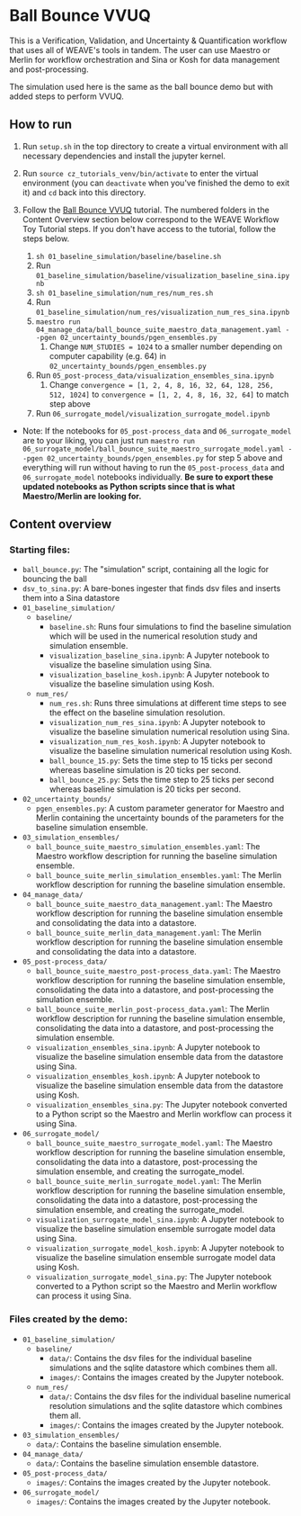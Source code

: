 # Ball Bounce VVUQ

This is a Verification, Validation, and Uncertainty & Quantification workflow that uses all of WEAVE's tools in tandem. The user can use Maestro or Merlin for workflow orchestration and Sina or Kosh for data management and post-processing.

The simulation used here is the same as the ball bounce demo but with added steps to perform VVUQ.

## How to run

1. Run `setup.sh` in the top directory to create a virtual environment with all necessary dependencies and install the jupyter kernel.

2. Run `source cz_tutorials_venv/bin/activate` to enter the virtual environment (you can `deactivate` when you've finished the demo to exit it) and `cd` back into this directory.

3. Follow the [Ball Bounce VVUQ](https://lc.llnl.gov/weave/tutorials/CZ/bouncing_ball_vvuq/1_baseline_simulation.html) tutorial. The numbered folders in the Content Overview section below correspond to the WEAVE Workflow Toy Tutorial steps. If you don't have access to the tutorial, follow the steps below.
   1. `sh 01_baseline_simulation/baseline/baseline.sh`
   2. Run `01_baseline_simulation/baseline/visualization_baseline_sina.ipynb`
   3. `sh 01_baseline_simulation/num_res/num_res.sh`
   4. Run `01_baseline_simulation/num_res/visualization_num_res_sina.ipynb`
   5. `maestro run 04_manage_data/ball_bounce_suite_maestro_data_management.yaml --pgen 02_uncertainty_bounds/pgen_ensembles.py`
      1. Change `NUM_STUDIES = 1024` to a smaller number depending on computer capability  (e.g. 64) in `02_uncertainty_bounds/pgen_ensembles.py`
   6. Run `05_post-process_data/visualization_ensembles_sina.ipynb`
      1. Change `convergence = [1, 2, 4, 8, 16, 32, 64, 128, 256, 512, 1024]` to `convergence = [1, 2, 4, 8, 16, 32, 64]` to match step above
   7. Run `06_surrogate_model/visualization_surrogate_model.ipynb`

  * Note: If the notebooks for `05_post-process_data` and `06_surrogate_model` are to your liking, you can just run `maestro run 06_surrogate_model/ball_bounce_suite_maestro_surrogate_model.yaml --pgen 02_uncertainty_bounds/pgen_ensembles.py` for step 5 above and everything will run without having to run the `05_post-process_data` and `06_surrogate_model` notebooks individually. **Be sure to export these updated notebooks as Python scripts since that is what Maestro/Merlin are looking for.**

## Content overview

### Starting files:

- `ball_bounce.py`: The "simulation" script, containing all the logic for bouncing the ball
- `dsv_to_sina.py`: A bare-bones ingester that finds dsv files and inserts them into a Sina datastore
- `01_baseline_simulation/`
  - `baseline/`
    - `baseline.sh`: Runs four simulations to find the baseline simulation which will be used in the numerical resolution study and simulation ensemble.
    - `visualization_baseline_sina.ipynb`: A Jupyter notebook to visualize the baseline simulation using Sina.
    - `visualization_baseline_kosh.ipynb`: A Jupyter notebook to visualize the baseline simulation using Kosh.
  - `num_res/`
    - `num_res.sh`: Runs three simulations at different time steps to see the effect on the baseline simulation resolution.
    - `visualization_num_res_sina.ipynb`: A Jupyter notebook to visualize the baseline simulation numerical resolution using Sina.
    - `visualization_num_res_kosh.ipynb`: A Jupyter notebook to visualize the baseline simulation numerical resolution using Kosh.
    - `ball_bounce_15.py`: Sets the time step to 15 ticks per second whereas baseline simulation is 20 ticks per second.
    - `ball_bounce_25.py`: Sets the time step to 25 ticks per second whereas baseline simulation is 20 ticks per second.
- `02_uncertainty_bounds/`
  - `pgen_ensembles.py`: A custom parameter generator for Maestro and Merlin containing the uncertainty bounds of the parameters for the baseline simulation ensemble.
- `03_simulation_ensembles/`
  - `ball_bounce_suite_maestro_simulation_ensembles.yaml`: The Maestro workflow description for running the baseline simulation ensemble.
  - `ball_bounce_suite_merlin_simulation_ensembles.yaml`: The Merlin workflow description for running the baseline simulation ensemble.
- `04_manage_data/`
  - `ball_bounce_suite_maestro_data_management.yaml`: The Maestro workflow description for running the baseline simulation ensemble and consolidating the data into a datastore.
  - `ball_bounce_suite_merlin_data_management.yaml`: The Merlin workflow description for running the baseline simulation ensemble and consolidating the data into a datastore.
- `05_post-process_data/`
  - `ball_bounce_suite_maestro_post-process_data.yaml`: The Maestro workflow description for running the baseline simulation ensemble, consolidating the data into a datastore, and post-processing the simulation ensemble.
  - `ball_bounce_suite_merlin_post-process_data.yaml`: The Merlin workflow description for running the baseline simulation ensemble, consolidating the data into a datastore, and post-processing the simulation ensemble.
  - `visualization_ensembles_sina.ipynb`: A Jupyter notebook to visualize the baseline simulation ensemble data from the datastore using Sina.
  - `visualization_ensembles_kosh.ipynb`: A Jupyter notebook to visualize the baseline simulation ensemble data from the datastore using Kosh.
  - `visualization_ensembles_sina.py`: The Jupyter notebook converted to a Python script so the Maestro and Merlin workflow can process it using Sina.
- `06_surrogate_model/`
  - `ball_bounce_suite_maestro_surrogate_model.yaml`: The Maestro workflow description for running the baseline simulation ensemble, consolidating the data into a datastore, post-processing the simulation ensemble, and creating the surrogate_model.
  - `ball_bounce_suite_merlin_surrogate_model.yaml`: The Merlin workflow description for running the baseline simulation ensemble, consolidating the data into a datastore, post-processing the simulation ensemble, and creating the surrogate_model.
  - `visualization_surrogate_model_sina.ipynb`: A Jupyter notebook to visualize the baseline simulation ensemble surrogate model data using Sina.
  - `visualization_surrogate_model_kosh.ipynb`: A Jupyter notebook to visualize the baseline simulation ensemble surrogate model data using Kosh.
  - `visualization_surrogate_model_sina.py`: The Jupyter notebook converted to a Python script so the Maestro and Merlin workflow can process it using Sina.

### Files created by the demo:

- `01_baseline_simulation/`
  - `baseline/`
    - `data/`: Contains the dsv files for the individual baseline simulations and the sqlite datastore which combines them all.
    - `images/`: Contains the images created by the Jupyter notebook.
  - `num_res/`
    - `data/`: Contains the dsv files for the individual baseline numerical resolution simulations and the sqlite datastore which combines them all.
    - `images/`: Contains the images created by the Jupyter notebook.
- `03_simulation_ensembles/`
  - `data/`: Contains the baseline simulation ensemble.
- `04_manage_data/`
  - `data/`: Contains the baseline simulation ensemble datastore.
- `05_post-process_data/`
  - `images/`: Contains the images created by the Jupyter notebook.
- `06_surrogate_model/`
  - `images/`: Contains the images created by the Jupyter notebook.
